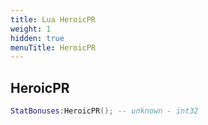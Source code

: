 ```yaml
---
title: Lua HeroicPR
weight: 1
hidden: true
menuTitle: HeroicPR
---
```

## HeroicPR
```lua
StatBonuses:HeroicPR(); -- unknown - int32
```